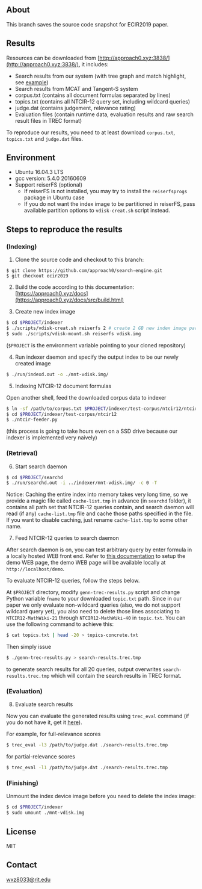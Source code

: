 ## About
This branch saves the source code snapshot for ECIR2019 paper.

## Results
Resources can be downloaded from [http://approach0.xyz:3838/](http://approach0.xyz:3838/), it includes:
* Search results from our system (with tree graph and match highlight, see [example](http://approach0.xyz:3838/3-beta-70-4/NTCIR12-MathWiki-20/Fisher_transformation:0/highlight))
* Search results from MCAT and Tangent-S system
* corpus.txt (contains all document formulas separated by lines)
* topics.txt (contains all NTCIR-12 query set, including wildcard queries)
* judge.dat (contains judgement, relevance rating)
* Evaluation files (contain runtime data, evaluation results and raw search result files in TREC format)

To reproduce our results, you need to at least download `corpus.txt`, `topics.txt` and `judge.dat` files.

## Environment
* Ubuntu 16.04.3 LTS
* gcc version: 5.4.0 20160609
* Support reiserFS (optional)
	* If reiserFS is not installed, you may try to install the `reiserfsprogs` package in Ubuntu case
	* If you do not want the index image to be partitioned in reiserFS, pass available partition options to `vdisk-creat.sh` script instead.

## Steps to reproduce the results
### (Indexing)
1. Clone the source code and checkout to this branch:
```
$ git clone https://github.com/approach0/search-engine.git
$ git checkout ecir2019
```

2. Build the code according to this documentation:
[https://approach0.xyz/docs](https://approach0.xyz/docs/src/build.html)

3. Create new index image
```sh
$ cd $PROJECT/indexer
$ ./scripts/vdisk-creat.sh reiserfs 2 # create 2 GB new index image partitioned in reiserFS
$ sudo ./scripts/vdisk-mount.sh reiserfs vdisk.img
```
(`$PROJECT` is the environment variable pointing to your cloned repository)

4. Run indexer daemon and specify the output index to be our newly created image
```sh
$ ./run/indexd.out -o ./mnt-vdisk.img/
```

5. Indexing NTCIR-12 document formulas

Open another shell, feed the downloaded corpus data to indexer
```sh
$ ln -sf /path/to/corpus.txt $PROJECT/indexer/test-corpus/ntcir12/ntcir12-full.tmp
$ cd $PROJECT/indexer/test-corpus/ntcir12
$ ./ntcir-feeder.py
``` 
(this process is going to take hours even on a SSD drive because our indexer is implemented very naively)

### (Retrieval)
6. Start search daemon
```sh
$ cd $PROJECT/searchd
$ ./run/searchd.out -i ../indexer/mnt-vdisk.img/ -c 0 -T
```
Notice: Caching the entire index into memory takes very long time, so we provide a magic file called `cache-list.tmp` in advance (in `searchd` folder), it contains all path set that NTCIR-12 queries contain, and search daemon will read (if any) `cache-list.tmp` file and cache those paths specified in the file.
If you want to disable caching, just rename `cache-list.tmp` to some other name.

7. Feed NTCIR-12 queries to search daemon

After search daemon is on, you can test arbitrary query by enter formula in a locally hosted WEB front end. Refer to [this documentation](https://approach0.xyz/docs/src/demo.html#install-and-config-nginx-php) to setup the demo WEB page, the demo WEB page will be available locally at `http://localhost/demo`.

To evaluate NTCIR-12 queries, follow the steps below.

At `$PROJECT` directory, modify `genn-trec-results.py` script and change Python variable `fname` to your downloaded `topic.txt` path.
Since in our paper we only evaluate non-wildcard queries (also, we do not support wildcard query yet), you also need to delete those lines associating to `NTCIR12-MathWiki-21` through `NTCIR12-MathWiki-40` in `topic.txt`.
You can use the following command to achieve this:
```sh
$ cat topics.txt | head -20 > topics-concrete.txt
```

Then simply issue
```sh
$ ./genn-trec-results.py > search-results.trec.tmp
```
to generate search results for all 20 queries, output overwrites `search-results.trec.tmp` which will contain the search results in TREC format.

### (Evaluation)
8. Evaluate search results

Now you can evaluate the generated results using `trec_eval` command (if you do not have it, get it [here](https://github.com/usnistgov/trec_eval)).

For example, for full-relevance scores
```sh
$ trec_eval -l3 /path/to/judge.dat ./search-results.trec.tmp
```

for partial-relevance scores
```sh
$ trec_eval -l1 /path/to/judge.dat ./search-results.trec.tmp
```

### (Finishing)
Unmount the index device image before you need to delete the index image:
```sh
$ cd $PROJECT/indexer
$ sudo umount ./mnt-vdisk.img
```

## License
MIT

## Contact
wxz8033@rit.edu

